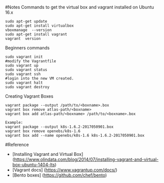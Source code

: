 #Notes
Commands to get the virtual box and vagrant installed on Ubuntu 16.x
```
sudo apt-get update
sudo apt-get install virtualbox
vboxmanage  --version
sudo apt-get install vagrant
vagrant  version
```

Beginners commands
```
sudo vagrant init
#modify the Vagrantfile 
sudo vagrant up
sudo vagrant status
sudo vagrant ssh 
#login into the new VM created. 
sudo vagrant halt
sudo vagrant destroy
```

Creating Vagrant Boxes
```
vagrant package --output /path/to/<boxname>.box
vagrant box remove atlas-path/<boxname>
vagrant box add atlas-path/<boxname> /path/to/<boxname>.box

Example:
vagrant package --output k8s-1.6.2-2017050901.box
vagrant box remove openebs/k8s-1.6
vagrant box add --name openebs/k8s-1.6 k8s-1.6.2-2017050901.box 
```

#Reference
* [Installing Vagrant and Virtual Box] (https://www.olindata.com/blog/2014/07/installing-vagrant-and-virtual-box-ubuntu-1404-lts)
* [Vagrant docs] (https://www.vagrantup.com/docs/)
* [Bento boxes] (https://github.com/chef/bento)
